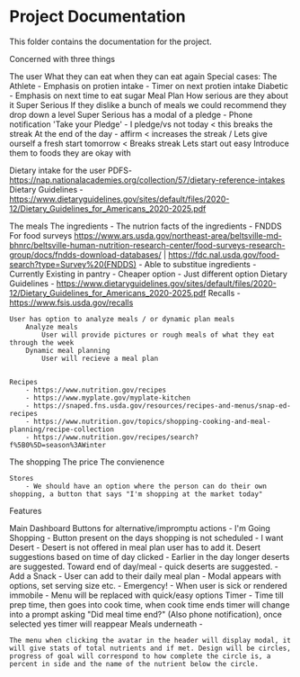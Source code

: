 # Project Documentation

This folder contains the documentation for the project. 

Concerned with three things

The user
    What they can eat
    when they can eat again
        Special cases:
            The Athlete - Emphasis on protien intake - Timer on next protien intake
            Diabetic - Emphasis on next time to eat sugar
    Meal Plan
        How serious are they about it
            Super Serious
                If they dislike a bunch of meals we could recommend they drop down a level
                Super Serious has a modal of a pledge - Phone notification 'Take your Pledge' - I pledge/vs not today < this breaks the streak
                    At the end of the day - affirm < increases the streak / Lets give ourself a fresh start tomorrow < Breaks streak
            Lets start out easy
                Introduce them to foods they are okay with

Dietary intake for the user PDFS- https://nap.nationalacademies.org/collection/57/dietary-reference-intakes
Dietary Guidelines - https://www.dietaryguidelines.gov/sites/default/files/2020-12/Dietary_Guidelines_for_Americans_2020-2025.pdf

The meals
    The ingredients
        - The nutrion facts of the ingredients - FNDDS For food surveys https://www.ars.usda.gov/northeast-area/beltsville-md-bhnrc/beltsville-human-nutrition-research-center/food-surveys-research-group/docs/fndds-download-databases/ | https://fdc.nal.usda.gov/food-search?type=Survey%20(FNDDS)
        - Able to substitue ingredients
            - Currently Existing in pantry
            - Cheaper option
            - Just different option
    Dietary Guidelines - https://www.dietaryguidelines.gov/sites/default/files/2020-12/Dietary_Guidelines_for_Americans_2020-2025.pdf
    Recalls - https://www.fsis.usda.gov/recalls

    User has option to analyze meals / or dynamic plan meals
        Analyze meals
            User will provide pictures or rough meals of what they eat through the week
        Dynamic meal planning
            User will recieve a meal plan


    Recipes
        - https://www.nutrition.gov/recipes
        - https://www.myplate.gov/myplate-kitchen
        - https://snaped.fns.usda.gov/resources/recipes-and-menus/snap-ed-recipes
        - https://www.nutrition.gov/topics/shopping-cooking-and-meal-planning/recipe-collection
        - https://www.nutrition.gov/recipes/search?f%5B0%5D=season%3AWinter


The shopping
    The price
    The convienence

    Stores
        - We should have an option where the person can do their own shopping, a button that says "I'm shopping at the market today"


Features

Main Dashboard
    Buttons for alternative/impromptu actions
        - I'm Going Shopping - Button present on the days shopping is not scheduled
        - I want Desert - Desert is not offered in meal plan user has to add it. Desert suggestions based on time of day clicked - Earlier in the day      longer deserts are suggested. Toward end of day/meal - quick deserts are suggested.
        - Add a Snack - User can add to their daily meal plan - Modal appears with options, set serving size etc.
        - Emergency! - When user is sick or rendered immobile - Menu will be replaced with quick/easy options
    Timer
        - Time till prep time, then goes into cook time, when cook time ends timer will change into a prompt asking "Did meal time end?" (Also phone notification), once selected yes timer will reappear
    Meals underneath
        -  

    The menu when clicking the avatar in the header will display modal, it will give stats of total nutrients and if met. Design will be circles, progress of goal will correspond to how complete the circle is, a percent in side and the name of the nutrient below the circle. 